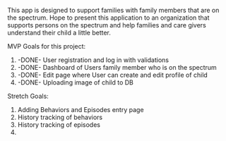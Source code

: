 This app is designed to support families with family members that are on the spectrum. Hope to present this application to an organization that supports persons on the spectrum and help families and care givers understand their child a little better.

MVP Goals for this project:
1) -DONE- User registration and log in with validations 
2) -DONE- Dashboard of Users family member who is on the spectrum
3) -DONE- Edit page where User can create and edit profile of child
4) -DONE- Uploading image of child to DB

Stretch Goals:
1) Adding Behaviors and Episodes entry page
2) History tracking of behaviors
3) History tracking of episodes
4) 


